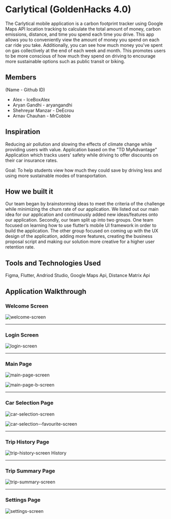 # Carlytical (GoldenHacks 4.0)

The Carlytical mobile application is a carbon footprint tracker using Google Maps API location tracking to calculate the total amount of money, carbon emissions, distance, and time you spend each time you drive. This app allows you to conveniently view the amount of money you spend on each car ride you take. Additionally, you can see how much money you've spent on gas collectively at the end of each week and month. This promotes users to be more conscious of how much they spend on driving to encourage more sustainable options such as public transit or biking.

## Members
(Name - Github ID)
<ul>
<li>Alex - IceBoxAlex</li>
<li>Aryan Gandhi - aryangandhi</li>
<li>Shehreyar Manzar - DeEcrou</li>
<li>Arnav Chauhan - MrCobble</li>
</ul>

## Inspiration
Reducing air pollution and slowing the effects of climate change while providing users with value.
Application based on the "TD MyAdvantage" Application which tracks users' safety while driving to offer discounts on their car insurance rates. 

Goal: To help students view how much they could save by driving less and using more sustainable modes of transportation.


## How we built it
Our team began by brainstorming ideas to meet the criteria of the challenge while minimizing the churn rate of our application. We listed out our main idea for our application and continuously added new ideas/features onto our application. Secondly, our team split up into two groups. One team focused on learning how to use flutter’s mobile UI framework in order to build the application. The other group focused on coming up with the UX design of the application, adding more features, creating the business proposal script and making our solution more creative for a higher user retention rate. 

 
## Tools and Technologies Used
Figma, Flutter, Andriod Studio, Google Maps Api, Distance Matrix Api

## Application Walkthrough

### Welcome Screen
![welcome-screen](https://user-images.githubusercontent.com/43526001/193460550-bf22e34b-d6bc-495e-a0d9-a42bff79effa.jpg)

 <hr />


### Login Screen
![login-screen](https://user-images.githubusercontent.com/43526001/193460580-639d589e-7056-4de7-9a1e-ada2028d36e0.jpg)

<hr />


### Main Page
![main-page-screen](https://user-images.githubusercontent.com/43526001/193460600-edd54a5b-f11b-4f7f-90d1-ca206a744a7e.jpg)

![main-page-b-screen](https://user-images.githubusercontent.com/43526001/193460608-3059dd54-f576-4785-8626-11a7d756dbfd.jpg)

<hr />


### Car Selection Page
![car-selection-screen](https://user-images.githubusercontent.com/43526001/193460626-f6e0a838-592a-44ef-a915-ec51d0174dae.jpg)

![car-selection--favourite-screen](https://user-images.githubusercontent.com/43526001/193460632-a0103450-df69-4e82-913d-60cd34a48664.jpg)

<hr />


### Trip History Page
![trip-history-screen](https://user-images.githubusercontent.com/43526001/193460669-f24e0dea-7f67-4fe5-8dfc-58ca52f94a08.jpg)
History

<hr />


### Trip Summary Page
![trip-summary-screen](https://user-images.githubusercontent.com/43526001/193460688-475ba1d3-b9f0-46db-9333-6f1b0fed31e9.jpg)

<hr />


### Settings Page
![settings-screen](https://user-images.githubusercontent.com/43526001/193460736-7f783424-dcf1-4f4d-9bd1-c486c3f2bbb3.jpg)
